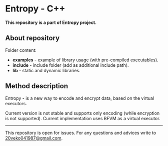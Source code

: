 <h1>Entropy - C++</h1>
<b>This repository is a part of Entropy project.</b>
<h2>About repository</h2>
<p>
Folder content:
<ul>
    <li><b>examples</b> - example of library usage (with pre-compiled executables).</li>
    <li><b>include</b> - include folder (add as additional include path).</li>
    <li><b>lib</b> - static and dynamic libraries.</li>
</ul>
</p>
<h2>Method description</h2>
<p>Entropy - is a new way to encode and encrypt data, based on the virtual executors.</p>
<p>Current version is not stable and supports only encoding (while encryption is not supported).
Current implementation uses BFVM as a virtual executor.</p>
<hr>
<p>This repository is open for issues. For any questions and advices write to <u>20veko041987@gmail.com</u>.</p>
